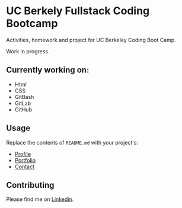 # UC Berkely Fullstack Coding Bootcamp

Activities, homework and project for UC Berkeley Coding Boot Camp. 

Work in progress.

## Currently working on:

- Html
- CSS
- GitBash
- GitLab
- GitHub


## Usage

Replace the contents of `README.md` with your project's:

- [Profile](https://github.com/Mamitin/Basic-portfolio/blob/master/portfolio.html)
- [Portfolio](https://github.com/Mamitin/Basic-portfolio/blob/master/portfolio.html)
- [Contact](https://github.com/Mamitin/Basic-portfolio/blob/master/contact.html)


## Contributing

Please find me on [Linkedin](https://www.linkedin.com/in/monica-amitin-58635475/).
